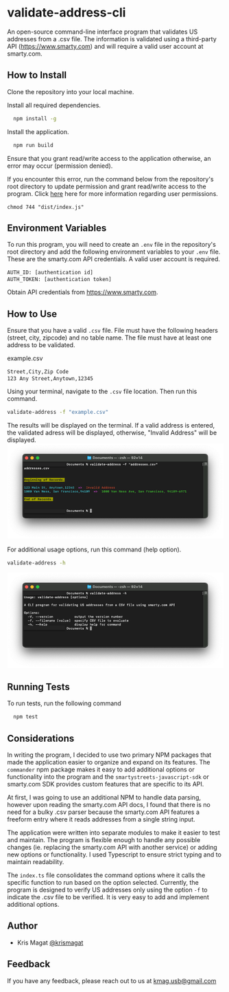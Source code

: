 
# validate-address-cli

An open-source command-line interface program that validates US addresses from a .csv file. The information is validated using a third-party API (https://www.smarty.com) and will require a valid user account at smarty.com.


## How to Install
Clone the repository into your local machine.

Install all required dependencies.
```bash
  npm install -g
```

Install the application.
```bash
  npm run build
```
Ensure that you grant read/write access to the application otherwise, an error may occur (permission denied).

If you encounter this error, run the command below from the repository's root directory to update permission and grant read/write access to the program. Click [here](https://www.educative.io/answers/how-to-resolve-the-permission-denied-error-in-linux) here for more information regarding user permissions.
 ```
 chmod 744 "dist/index.js"
 ```
 
## Environment Variables

To run this program, you will need to create an `.env` file in the repository's root directory and add the following environment variables to your `.env` file. These are the smarty.com API credentials. A valid user account is required.
```
AUTH_ID: [authentication id]
AUTH_TOKEN: [authentication token]
```
Obtain API credentials from https://www.smarty.com.

## How to Use
Ensure that you have a valid `.csv` file. File must have the following headers (street, city, zipcode) and no table name. The file must have at least one address to be validated.

example.csv
```csv
Street,City,Zip Code
123 Any Street,Anytown,12345
```

Using your terminal, navigate to the `.csv` file location. Then run this command.
```bash
validate-address -f "example.csv"
```

The results will be displayed on the terminal. If a valid address is entered, the validated adress will be displayed, otherwise, "Invalid Address" will be displayed.
![usage](usage.png)

For additional usage options, run this command (help option).
```bash
validate-address -h
```

![options](options.png)

## Running Tests

To run tests, run the following command

```bash
  npm test
```


## Considerations

In writing the program, I decided to use two primary NPM packages that made the application easier to organize and expand on its features. The `commander` npm package makes it easy to add additional options or functionality into the program and the `smartystreets-javascript-sdk` or smarty.com SDK provides custom features that are specific to its API. 

At first, I was going to use an additional NPM to handle data parsing, however upon reading the smarty.com API docs, I found that there is no need for a bulky .csv parser because the smarty.com API features a freeform entry where it reads addresses from a single string input.

The application were written into separate modules to make it easier to test and maintain. The program is flexible enough to handle any possible changes (ie. replacing the smarty.com API with another service) or adding new options or functionality. I used Typescript to ensure strict typing and to maintain readability.

The `index.ts` file consolidates the command options where it calls the specific function to run based on the option selected. Currently, the program is designed to verify US addresses only using the option `-f` to indicate the .csv file to be verified. It is very easy to add and implement additional options.
## Author

- Kris Magat [@krismagat](https://www.github.com/KrisMagat)


## Feedback

If you have any feedback, please reach out to us at kmag.usb@gmail.com

